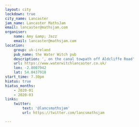```yaml
---
layout: city
lockdown: true
city_name: Lancaster
jam_name: Lancaster MathsJam
email: lancaster@mathsjam.com
organiser:
    name: Amy &amp; Jazz
    email: lancaster@mathsjam.com
location:
    group: uk-ireland
    pub_name: the Water Witch pub
    description: ', on the canal towpath off Aldcliffe Road'
    url: https://www.waterwitchlancaster.co.uk/
    lon: -2.8007942
    lat: 54.0437918
start_time: 7.30pm
hiatus: true
hiatus_months:
    - 2020-01
    - 2020-03
links:
    twitter:
        text: '@lancsmathsjam'
        url: https://twitter.com/lancsmathsjam

---
```



